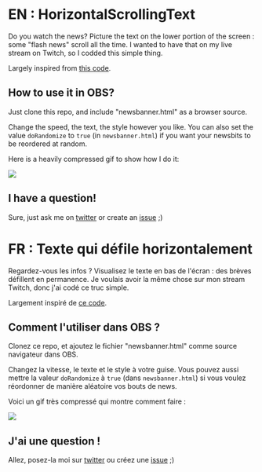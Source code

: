 # EN : HorizontalScrollingText
Do you watch the news?
Picture the text on the lower portion of the screen : some "flash news" scroll all the time.
I wanted to have that on my live stream on Twitch, so I codded this simple thing.

Largely inspired from [this code](https://dev.to/techthor/pure-css-continuous-horizontal-text-scroll-42a3).

## How to use it in OBS?
Just clone this repo, and include "newsbanner.html" as a browser source.

Change the speed, the text, the style however you like.
You can also set the value `doRandomize` to `true` (in `newsbanner.html`) if you want your newsbits to be reordered at random.

Here is a heavily compressed gif to show how I do it:

![](https://raw.githubusercontent.com/lucienbill/HorizontalScrollingText/main/Documentation/newsbanner-compressed.gif)

## I have a question!
Sure, just ask me on [twitter](https://twitter.com/BillyTheTroll) or create an [issue](https://github.com/lucienbill/HorizontalScrollingText/issues) ;)

# FR : Texte qui défile horizontalement
Regardez-vous les infos ?
Visualisez le texte en bas de l'écran : des brèves défillent en permanence.
Je voulais avoir la même chose sur mon stream Twitch, donc j'ai codé ce truc simple.

Largement inspiré de [ce code](https://dev.to/techthor/pure-css-continuous-horizontal-text-scroll-42a3).

## Comment l'utiliser dans OBS ?
Clonez ce repo, et ajoutez le fichier "newsbanner.html" comme source navigateur dans OBS.

Changez la vitesse, le texte et le style à votre guise.
Vous pouvez aussi mettre la valeur `doRandomize` à `true` (dans `newsbanner.html`) si vous voulez réordonner de manière aléatoire vos bouts de news.

Voici un gif très compressé qui montre comment faire :

![](https://raw.githubusercontent.com/lucienbill/HorizontalScrollingText/main/Documentation/newsbanner-compressed.gif)

## J'ai une question !
Allez, posez-la moi sur [twitter](https://twitter.com/BillyTheTroll) ou créez une [issue](https://github.com/lucienbill/HorizontalScrollingText/issues) ;)
